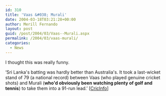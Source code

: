 ```yaml
---
id: 310
title: 'Vaas &#038; Murali'
date: 2004-03-18T03:21:28+00:00
author: Merill Fernando
layout: post
guid: /post/2004/03/Vaas--Murali.aspx
permalink: /2004/03/vaas-murali/
categories:
  - News
---
```

<body xmlns="http://www.w3.org/1999/xhtml">
    <div class="Section1">
        <p class="MsoNormal">
            I thought this was really funny.
        </p>
        <p class="MsoNormal">
            &lsquo;Sri Lanka's batting was hardly better than Australia's. It took a last-wicket
            stand of 79 (a national record) between Vaas (who played genuine cricket shots) and
            Murali (<b><span style='font-weight:bold'>who'd obviously been watching plenty of
            golf and tennis</span></b>) to take them into a 91-run lead.&rsquo; [<a href="http://www.cricinfo.com/">CricInfo</a>]
        </p>
    </div>
</body>